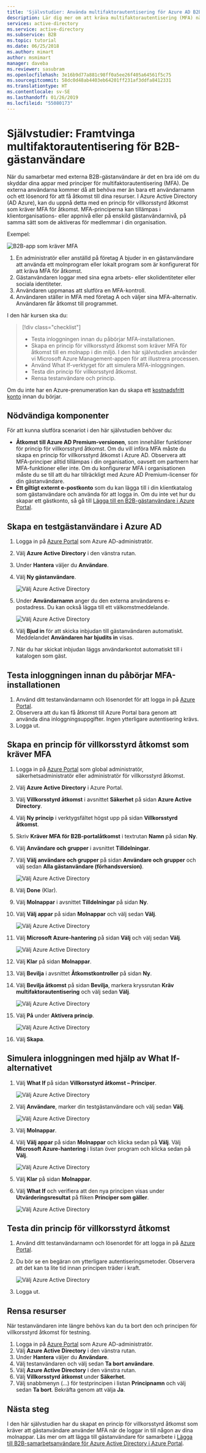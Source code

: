 ```yaml
---
title: 'Självstudier: Använda multifaktorautentisering för Azure AD B2B-gästanvändare'
description: Lär dig mer om att kräva multifaktorautentisering (MFA) när du använder Azure AD B2B för att samarbeta med externa användare och partnerorganisationer.
services: active-directory
ms.service: active-directory
ms.subservice: B2B
ms.topic: tutorial
ms.date: 06/25/2018
ms.author: mimart
author: msmimart
manager: daveba
ms.reviewer: sasubram
ms.openlocfilehash: 3e16b9d77a881c98ff0a5ee26f405a64561f5c75
ms.sourcegitcommit: 58dc0d48ab4403eb64201ff231af3ddfa8412331
ms.translationtype: HT
ms.contentlocale: sv-SE
ms.lasthandoff: 01/26/2019
ms.locfileid: "55080173"
---
```

# <a name="tutorial-enforce-multi-factor-authentication-for-b2b-guest-users"></a>Självstudier: Framtvinga multifaktorautentisering för B2B-gästanvändare

När du samarbetar med externa B2B-gästanvändare är det en bra idé om du skyddar dina appar med principer för multifaktorautentisering (MFA). De externa användarna kommer då att behöva mer än bara ett användarnamn och ett lösenord för att få åtkomst till dina resurser. I Azure Active Directory (AD Azure), kan du uppnå detta med en princip för villkorsstyrd åtkomst som kräver MFA för åtkomst. MFA-principerna kan tillämpas i klientorganisations- eller appnivå eller på enskild gästanvändarnivå, på samma sätt som de aktiveras för medlemmar i din organisation.

Exempel:

![B2B-app som kräver MFA](media/tutorial-mfa/aad-b2b-mfa-example.png)

1.  En administratör eller anställd på företag A bjuder in en gästanvändare att använda ett molnprogram eller lokalt program som är konfigurerat för att kräva MFA för åtkomst.
2.  Gästanvändaren loggar med sina egna arbets- eller skolidentiteter eller sociala identiteter. 
3.  Användaren uppmanas att slutföra en MFA-kontroll. 
4.  Användaren ställer in MFA med företag A och väljer sina MFA-alternativ. Användaren får åtkomst till programmet.

I den här kursen ska du:

> [!div class="checklist"]
> * Testa inloggningen innan du påbörjar MFA-installationen.
> * Skapa en princip för villkorsstyrd åtkomst som kräver MFA för åtkomst till en molnapp i din miljö. I den här självstudien använder vi Microsoft Azure Management-appen för att illustrera processen.
> * Använd What If-verktyget för att simulera MFA-inloggningen.
> * Testa din princip för villkorsstyrd åtkomst.
> * Rensa testanvändare och princip.

Om du inte har en Azure-prenumeration kan du skapa ett [kostnadsfritt konto](https://azure.microsoft.com/free/?WT.mc_id=A261C142F) innan du börjar.

## <a name="prerequisites"></a>Nödvändiga komponenter

För att kunna slutföra scenariot i den här självstudien behöver du:

 - **Åtkomst till Azure AD Premium-versionen**, som innehåller funktioner för princip för villkorsstyrd åtkomst. Om du vill införa MFA måste du skapa en princip för villkorsstyrd åtkomst i Azure AD. Observera att MFA-principer alltid tillämpas i din organisation, oavsett om partnern har MFA-funktioner eller inte. Om du konfigurerar MFA i organisationen måste du se till att du har tillräckligt med Azure AD Premium-licenser för din gästanvändare. 
 - **Ett giltigt externt e-postkonto** som du kan lägga till i din klientkatalog som gästanvändare och använda för att logga in. Om du inte vet hur du skapar ett gästkonto, så gå till [Lägga till en B2B-gästanvändare i Azure Portal](add-users-administrator.md).

## <a name="create-a-test-guest-user-in-azure-ad"></a>Skapa en testgästanvändare i Azure AD

1. Logga in på [Azure Portal](https://portal.azure.com/) som Azure AD-administratör.
2. Välj **Azure Active Directory** i den vänstra rutan.
3.  Under **Hantera** väljer du **Användare**.
4.  Välj **Ny gästanvändare**.

    ![Välj Azure Active Directory](media/tutorial-mfa/tutorial-mfa-user-3.png)

5.  Under **Användarnamn** anger du den externa användarens e-postadress. Du kan också lägga till ett välkomstmeddelande. 

    ![Välj Azure Active Directory](media/tutorial-mfa/tutorial-mfa-user-4.png)

6.  Välj **Bjud in** för att skicka inbjudan till gästanvändaren automatiskt. Meddelandet **Användaren har bjudits in** visas. 
7.  När du har skickat inbjudan läggs användarkontot automatiskt till i katalogen som gäst.

## <a name="test-the-sign-in-experience-before-mfa-setup"></a>Testa inloggningen innan du påbörjar MFA-installationen
1.  Använd ditt testanvändarnamn och lösenordet för att logga in på [Azure Portal](https://portal.azure.com/).
2.  Observera att du kan få åtkomst till Azure Portal bara genom att använda dina inloggningsuppgifter. Ingen ytterligare autentisering krävs.
3.  Logga ut.

## <a name="create-a-conditional-access-policy-that-requires-mfa"></a>Skapa en princip för villkorsstyrd åtkomst som kräver MFA
1.  Logga in på [Azure Portal](https://portal.azure.com/) som global administratör, säkerhetsadministratör eller administratör för villkorsstyrd åtkomst.
2.  Välj **Azure Active Directory** i Azure Portal. 
3.  Välj **Villkorsstyrd åtkomst** i avsnittet **Säkerhet** på sidan **Azure Active Directory**.
4.  Välj **Ny princip** i verktygsfältet högst upp på sidan **Villkorsstyrd åtkomst**.
5.  Skriv **Kräver MFA för B2B-portalåtkomst** i textrutan **Namn** på sidan **Ny**.
6.  Välj **Användare och grupper** i avsnittet **Tilldelningar**.
7.  Välj **Välj användare och grupper** på sidan **Användare och grupper** och välj sedan **Alla gästanvändare (förhandsversion)**.

    ![Välj Azure Active Directory](media/tutorial-mfa/tutorial-mfa-policy-6.png)
9.  Välj **Done** (Klar).
10. Välj **Molnappar** i avsnittet **Tilldelningar** på sidan **Ny**.
11. Välj **Välj appar** på sidan **Molnappar** och välj sedan **Välj**.

    ![Välj Azure Active Directory](media/tutorial-mfa/tutorial-mfa-policy-10.png)

12. Välj **Microsoft Azure-hantering** på sidan **Välj** och välj sedan **Välj**.

    ![Välj Azure Active Directory](media/tutorial-mfa/tutorial-mfa-policy-11.png)

13. Välj **Klar** på sidan **Molnappar**.
14. Välj **Bevilja** i avsnittet **Åtkomstkontroller** på sidan **Ny**.
15. Välj **Bevilja åtkomst** på sidan **Bevilja**, markera kryssrutan **Kräv multifaktorautentisering** och välj sedan **Välj**.

    ![Välj Azure Active Directory](media/tutorial-mfa/tutorial-mfa-policy-13.png)

16. Välj **På** under **Aktivera princip**.

    ![Välj Azure Active Directory](media/tutorial-mfa/tutorial-mfa-policy-14.png)

17. Välj **Skapa**.

## <a name="use-the-what-if-option-to-simulate-sign-in"></a>Simulera inloggningen med hjälp av What If-alternativet

1.  Välj **What If** på sidan **Villkorsstyrd åtkomst – Principer**. 

    ![Välj Azure Active Directory](media/tutorial-mfa/tutorial-mfa-whatif-1.png)

2.  Välj **Användare**, marker din testgästanvändare och välj sedan **Välj**.

    ![Välj Azure Active Directory](media/tutorial-mfa/tutorial-mfa-whatif-2.png)

3.  Välj **Molnappar**.
4.  Välj **Välj appar** på sidan **Molnappar** och klicka sedan på **Välj**. Välj **Microsoft Azure-hantering** i listan över program och klicka sedan på **Välj**. 

    ![Välj Azure Active Directory](media/tutorial-mfa/tutorial-mfa-whatif-3.png)

5.  Välj **Klar** på sidan **Molnappar**.
6.  Välj **What If** och verifiera att den nya principen visas under **Utvärderingsresultat** på fliken **Principer som gäller**.

    ![Välj Azure Active Directory](media/tutorial-mfa/tutorial-mfa-whatif-4.png)

## <a name="test-your-conditional-access-policy"></a>Testa din princip för villkorsstyrd åtkomst
1.  Använd ditt testanvändarnamn och lösenordet för att logga in på [Azure Portal](https://portal.azure.com/).
2.  Du bör se en begäran om ytterligare autentiseringsmetoder. Observera att det kan ta lite tid innan principen träder i kraft.

    ![Välj Azure Active Directory](media/tutorial-mfa/mfa-required.png)
 
3.  Logga ut.

## <a name="clean-up-resources"></a>Rensa resurser
När testanvändaren inte längre behövs kan du ta bort den och principen för villkorsstyrd åtkomst för testning.
1.  Logga in på [Azure Portal](https://portal.azure.com/) som Azure AD-administratör.
2.  Välj **Azure Active Directory** i den vänstra rutan.
3.  Under **Hantera** väljer du **Användare**.
4.  Välj testanvändaren och välj sedan **Ta bort användare**.
5.  Välj **Azure Active Directory** i den vänstra rutan.
6.  Välj **Villkorsstyrd åtkomst** under **Säkerhet**.
7.  Välj snabbmenyn (...) för testprincipen i listan **Principnamn** och välj sedan **Ta bort**. Bekräfta genom att välja **Ja**.
## <a name="next-steps"></a>Nästa steg
I den här självstudien har du skapat en princip för villkorsstyrd åtkomst som kräver att gästanvändare använder MFA när de loggar in till någon av dina molnappar. Läs mer om att lägga till gästanvändare för samarbete i [Lägga till B2B-samarbetsanvändare för Azure Active Directory i Azure Portal](add-users-administrator.md).
